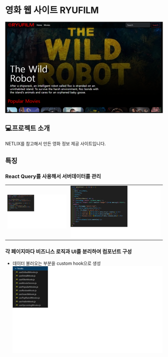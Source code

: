 # 영화 웹 사이트 RYUFILM

![대표이미지](./images/ryuflix_representative.png)

## 💻프로젝트 소개

NETLIX를 참고해서 만든 영화 정보 제공 사이트입니다.

## 특징

### React Query를 사용해서 서버데이터를 관리

<!-- <p>
  <img src="./images/react_query.png" width="200">
  <img src="./images/react_query2.png" width="200">
</p> -->
<table>
  <tr>
    <td style="width: 40%;"><img src="./images/react_query.png" alt="이미지1 설명" style="width: 100%; height: auto;" /></td>
    <td style="width: 60%;"><img src="./images/react_query2.png" alt="이미지2 설명" style="width: 100%; height: auto;" /></td>
  </tr>
</table>

<!-- | ![react query](./images/react_query.png){:width:"30%"} | ![react query](./images/react_query2.png){:width:"50%"} |
| ------------------------------------------------------ | ------------------------------------------------------- | -->

### 각 페이지마다 비즈니스 로직과 UI를 분리하여 컴포넌트 구성

- 데이터 불러오는 부분을 custom hook으로 생성
  ![hooks](./images/hooks.png)
